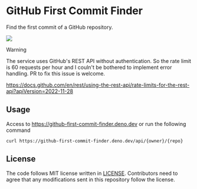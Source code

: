 # GitHub First Commit Finder

Find the first commit of a GitHub repository.

![](https://github.com/user-attachments/assets/f8bc6da7-0ca4-4717-a7b8-9c15136b2f63)

> [!WARNING]
>
> The service uses GitHub's REST API without authentication. So the rate limit
> is 60 requests per hour and I couln't be bothered to implement error handling.
> PR to fix this issue is welcome.
>
> https://docs.github.com/en/rest/using-the-rest-api/rate-limits-for-the-rest-api?apiVersion=2022-11-28

## Usage

Access to https://github-first-commit-finder.deno.dev or run the following
command

```
curl https://github-first-commit-finder.deno.dev/api/{owner}/{repo}
```

## License

The code follows MIT license written in [LICENSE](./LICENSE). Contributors need
to agree that any modifications sent in this repository follow the license.
